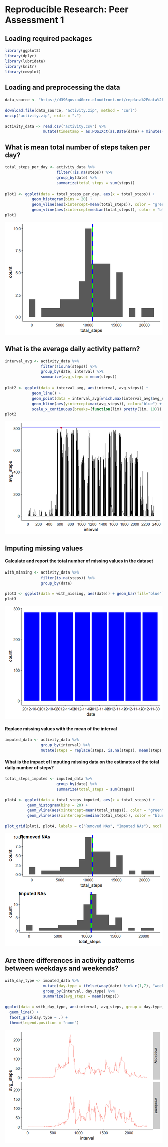 # Reproducible Research: Peer Assessment 1

## Loading required packages

```r
library(ggplot2)
library(dplyr)
library(lubridate)
library(knitr)
library(cowplot)
```

## Loading and preprocessing the data

```r
data_source <- "https://d396qusza40orc.cloudfront.net/repdata%2Fdata%2Factivity.zip"

download.file(data_source, "activity.zip", method = "curl") 
unzip("activity.zip", exdir = ".")

activity_data <- read.csv("activity.csv") %>%
                 mutate(timestamp = as.POSIXct(as.Date(date) + minutes(interval)))
```

## What is mean total number of steps taken per day?

```r
total_steps_per_day <- activity_data %>% 
                       filter(!is.na(steps)) %>%
                       group_by(date) %>% 
                       summarize(total_steps = sum(steps))

plot1 <- ggplot(data = total_steps_per_day, aes(x = total_steps)) +
            geom_histogram(bins = 20) +
            geom_vline(aes(xintercept=mean(total_steps)), color = "green", size = 2) +
            geom_vline(aes(xintercept=median(total_steps)), color = "blue", size = 2, linetype = "dashed")
plot1
```

![](PA1_template_files/figure-html/unnamed-chunk-3-1.png)<!-- -->

## What is the average daily activity pattern?

```r
interval_avg <- activity_data %>%
                filter(!is.na(steps)) %>%
                group_by(date, interval) %>%
                summarize(avg_steps = mean(steps))

plot2 <- ggplot(data = interval_avg, aes(interval, avg_steps)) + 
            geom_line() +
            geom_point(data = interval_avg[which.max(interval_avg$avg_steps),], size = 2, color = "red") +
            geom_hline(aes(yintercept=max(avg_steps)), color="blue") +
            scale_x_continuous(breaks={function(lim) pretty(lim, 10)})
plot2
```

![](PA1_template_files/figure-html/unnamed-chunk-4-1.png)<!-- -->


## Imputing missing values

#### Calculate and report the total number of missing values in the dataset 

```r
with_missing <- activity_data %>% 
                filter(is.na(steps)) %>% 
                group_by(date) 

plot3 <- ggplot(data = with_missing, aes(date)) + geom_bar(fill="blue")
plot3
```

![](PA1_template_files/figure-html/kable-1.png)<!-- -->

#### Replace missing values with the mean of the interval

```r
imputed_data <- activity_data %>%
                group_by(interval) %>%
                mutate(steps = replace(steps, is.na(steps), mean(steps, na.rm=TRUE))) 
```
#### What is the impact of imputing missing data on the estimates of the total daily number of steps?

```r
total_steps_imputed <- imputed_data %>%
                       group_by(date) %>% 
                       summarize(total_steps = sum(steps))

plot4 <- ggplot(data = total_steps_imputed, aes(x = total_steps)) +
          geom_histogram(bins = 20) +
          geom_vline(aes(xintercept=mean(total_steps)), color = "green", size = 2) +
          geom_vline(aes(xintercept=median(total_steps)), color = "blue", size = 2, linetype = "dashed")    

plot_grid(plot1, plot4, labels = c("Removed NAs", "Imputed NAs"), ncol = 1)
```

![](PA1_template_files/figure-html/unnamed-chunk-6-1.png)<!-- -->

## Are there differences in activity patterns between weekdays and weekends?

```r
with_day_type <- imputed_data %>%
                 mutate(day.type = ifelse(wday(date) %in% c(1,7), "weekend", "weekday")) %>%
                 group_by(interval, day.type) %>%
                 summarize(avg_steps = mean(steps))

ggplot(data = with_day_type, aes(interval, avg_steps, group = day.type, color = "red")) +
  geom_line() +
  facet_grid(day.type ~ .) +
  theme(legend.position = "none") 
```

![](PA1_template_files/figure-html/unnamed-chunk-7-1.png)<!-- -->
